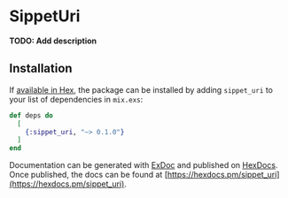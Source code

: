 # SippetUri

**TODO: Add description**

## Installation

If [available in Hex](https://hex.pm/docs/publish), the package can be installed
by adding `sippet_uri` to your list of dependencies in `mix.exs`:

```elixir
def deps do
  [
    {:sippet_uri, "~> 0.1.0"}
  ]
end
```

Documentation can be generated with [ExDoc](https://github.com/elixir-lang/ex_doc)
and published on [HexDocs](https://hexdocs.pm). Once published, the docs can
be found at [https://hexdocs.pm/sippet_uri](https://hexdocs.pm/sippet_uri).

